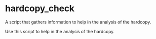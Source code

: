 # hardcopy_check
A script that gathers information to help in the analysis of the hardcopy.

Use this script to help in the analysis of the hardcopy.
